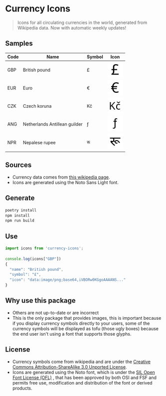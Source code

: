 # Currency Icons
> Icons for all circulating currencies in the world, generated from Wikipedia data. Now with automatic weekly updates!

## Samples
| Code | Name                          | Symbol | Icon |
|------|-------------------------------|--------|------|
| GBP  | British pound                 | £      | ![pound](./samples/GBP.png) |
| EUR  | Euro                          | €      | ![](./samples/EUR.png)     |
| CZK  | Czech koruna                  | Kč     | ![](./samples/CZK.png)     |
| ANG  | Netherlands Antillean guilder | ƒ      | ![](./samples/ANG.png)     |
| NPR  | Nepalese rupee                | रू      | ![](./samples/NPR.png)     |

## Sources
- Currency data comes from [this wikipedia page](https://en.wikipedia.org/wiki/List_of_circulating_currencies).
- Icons are generated using the Noto Sans Light font.

## Generate
```bash
poetry install
npm install
npm run build
```

## Use
```js
import icons from 'currency-icons';

console.log(icons["GBP"])
{
  "name": "British pound",
  "symbol": "£",
  "icon": "data:image/png;base64,iVBORw0KGgoAAAANS..."
}
```

## Why use this package
- Others are not up-to-date or are incorrect
- This is the only package that provides images, this is important because if you display currency symbols directly to your users, some of the currency symbols will be displayed as tofu (those ugly boxes) because the end user isn't using a font that supports those glyphs.

## License
- Currency symbols come from wikipedia and are under the [Creative Commons Attribution-ShareAlike 3.0 Unported License](https://creativecommons.org/licenses/by-sa/3.0/).
- Icons are generated using the Noto font, which is under the [SIL Open Font License (OFL)](http://scripts.sil.org/cms/scripts/page.php?site_id=nrsi&id=OFL)
, that has been approved by both OSI and FSF and permits free use, modification and distribution of the font or derived products.
